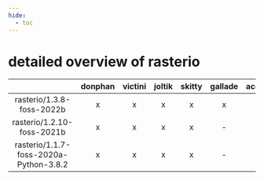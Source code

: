 ```yaml
---
hide:
  - toc
---
```


detailed overview of rasterio
=============================

| |donphan|victini|joltik|skitty|gallade|accelgor|swalot|doduo|
| :---: | :---: | :---: | :---: | :---: | :---: | :---: | :---: | :---: |
|rasterio/1.3.8-foss-2022b|x|x|x|x|x|x|x|x|
|rasterio/1.2.10-foss-2021b|x|x|x|x|-|x|x|x|
|rasterio/1.1.7-foss-2020a-Python-3.8.2|x|x|x|x|-|-|x|x|
